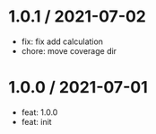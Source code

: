 
1.0.1 / 2021-07-02
==================

  * fix: fix add calculation
  * chore: move coverage dir

1.0.0 / 2021-07-01
==================

  * feat: 1.0.0
  * feat: init
